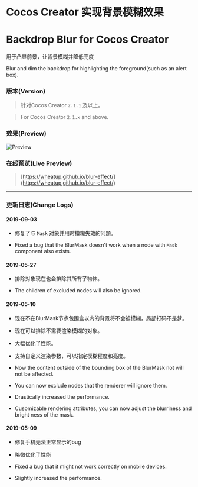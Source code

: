 
# Cocos Creator 实现背景模糊效果

# Backdrop Blur for Cocos Creator

用于凸显前景，让背景模糊并降低亮度

Blur and dim the backdrop for highlighting the foreground(such as an alert box).

### 版本(Version)

> 针对Cocos Creator `2.1.1` 及以上。

> For Cocos Creator `2.1.x` and above.

### 效果(Preview)

![[Preview](https://i.imgur.com/TGXDHlq.gif)](https://i.imgur.com/TGXDHlq.gif)

### 在线预览(Live Preview)

> [https://wheatup.github.io/blur-effect/](https://wheatup.github.io/blur-effect/)

----

### 更新日志(Change Logs)

#### 2019-09-03

* 修复了与 `Mask` 对象并用时模糊失效的问题。

* Fixed a bug that the BlurMask doesn't work when a node with `Mask` component also exists.

#### 2019-05-27

* 排除对象现在也会排除其所有子物体。

* The children of excluded nodes will also be ignored.

#### 2019-05-10

* 现在不在BlurMask节点包围盒以内的背景将不会被模糊，局部打码不是梦。
* 现在可以排除不需要渲染模糊的对象。
* 大幅优化了性能。
* 支持自定义渲染参数，可以指定模糊程度和亮度。

* Now the content outside of the bounding box of the BlurMask not will not be affected.
* You can now exclude nodes that the renderer will ignore them.
* Drastically increased the performance.
* Cusomizable rendering attributes, you can now adjust the blurriness and bright ness of the mask. 

#### 2019-05-09

* 修复手机无法正常显示的bug
* 略微优化了性能

* Fixed a bug that it might not work correctly on mobile devices.
* Slightly increased the performance.